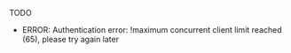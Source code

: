 TODO

* ERROR: Authentication error: !maximum concurrent client limit reached (65), please try again later

